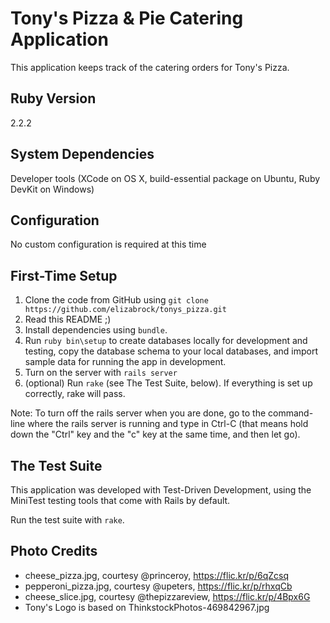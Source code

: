 # Tony's Pizza & Pie Catering Application

This application keeps track of the catering orders for Tony's Pizza.

## Ruby Version

2.2.2

## System Dependencies

Developer tools (XCode on OS X, build-essential package on Ubuntu, Ruby DevKit on Windows)

## Configuration

No custom configuration is required at this time

## First-Time Setup

1. Clone the code from GitHub using `git clone https://github.com/elizabrock/tonys_pizza.git`
2. Read this README ;)
3. Install dependencies using `bundle`.
4. Run `ruby bin\setup` to create databases locally for development and testing, copy the database schema to your local databases, and import sample data for running the app in development.
5. Turn on the server with `rails server`
6. (optional) Run `rake` (see The Test Suite, below). If everything is set up correctly, rake will pass.


Note: To turn off the rails server when you are done, go to the command-line where the rails server is running and type in Ctrl-C (that means hold down the "Ctrl" key and the "c" key at the same time, and then let go).


## The Test Suite

This application was developed with Test-Driven Development, using the MiniTest testing tools that come with Rails by default.

Run the test suite with `rake`.

## Photo Credits

* cheese_pizza.jpg, courtesy @princeroy, https://flic.kr/p/6qZcsq
* pepperoni_pizza.jpg, courtesy @upeters, https://flic.kr/p/rhxqCb
* cheese_slice.jpg, courtesy @thepizzareview, https://flic.kr/p/4Bpx6G
* Tony's Logo is based on ThinkstockPhotos-469842967.jpg
